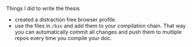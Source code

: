 Things I did to write the thesis

- created a distraction free browser profile. 
- use the files in `/bin` and add them to your compilation chain. That way you can automatically commit all changes and push them to multiple repos every time you compile your doc. 